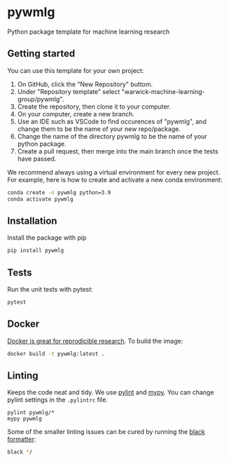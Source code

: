 # pywmlg
Python package template for machine learning research

## Getting started

You can use this template for your own project:
1. On GitHub, click the "New Repository" buttom.
2. Under "Repository template" select "warwick-machine-learning-group/pywmlg".
3. Create the repository, then clone it to your computer.
4. On your computer, create a new branch.
5. Use an IDE such as VSCode to find occurences of "pywmlg", and change them to be the name of your new repo/package.
6. Change the name of the directory pywmlg to be the name of your python package.
7. Create a pull request, then merge into the main branch once the tests have passed.

We recommend always using a virtual environment for every new project. For example, here is how to create and activate a new conda environment:

```bash
conda create -n pywmlg python=3.9
conda activate pywmlg
```

## Installation

Install the package with pip

```bash
pip install pywmlg
```

## Tests

Run the unit tests with pytest:

```bash
pytest
```

## Docker

[Docker is great for reprodicible research](https://reproducible-analysis-workshop.readthedocs.io/en/latest/8.Intro-Docker.html).
To build the image:

```bash
docker build -t pywmlg:latest .
```

## Linting

Keeps the code neat and tidy.
We use [pylint](https://www.pylint.org/) and [mypy](http://mypy-lang.org/).
You can change pylint settings in the `.pylintrc` file.

```
pylint pywmlg/*
mypy pywmlg
```

Some of the smaller linting issues can be cured by running the [black formatter](https://github.com/psf/black):

```bash
black */
```

